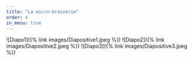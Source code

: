 ```yaml
---
title: "La micro-brasserie"
order: 4
in_menu: true
---
```

![Diapo1]({% link images/Diapositive1.jpeg %})
![Diapo2]({% link images/Diapositive2.jpeg %})
![Diapo3]({% link images/Diapositive3.jpeg %}) 